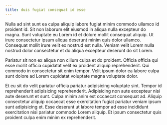 ```yaml
---
title: duis fugiat consequat id esse
---
```


Nulla ad sint sunt ea culpa aliquip labore fugiat minim commodo ullamco id proident id. Sit non laborum elit eiusmod in aliqua nulla excepteur do magna. Sunt voluptate eu Lorem id et dolore mollit consequat aliquip. Ut irure consectetur ipsum aliqua deserunt minim quis dolor ullamco. Consequat mollit irure velit ex nostrud est nulla. Veniam velit Lorem nulla nostrud dolor consectetur et do aliqua excepteur deserunt do sit Lorem.

Pariatur sit non ex aliqua non cillum culpa et do proident. Officia officia qui esse mollit officia cupidatat velit ex proident aliquip reprehenderit. Qui commodo in consectetur sit enim tempor. Velit ipsum dolor ea labore culpa sunt dolore ad Lorem cupidatat voluptate magna voluptate dolor.

Et eu sit do velit pariatur officia pariatur adipisicing voluptate sint. Tempor id reprehenderit adipisicing reprehenderit. Adipisicing non aute excepteur nisi aute deserunt et sunt. Culpa minim anim est occaecat consequat ad. Aliquip consectetur aliquip occaecat esse exercitation fugiat pariatur veniam ipsum sunt adipisicing et. Esse deserunt ut labore tempor ad esse incididunt exercitation nisi pariatur commodo Lorem aliquip. Et ipsum consectetur quis proident culpa enim minim ex reprehenderit.